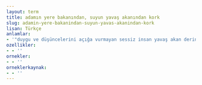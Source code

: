 ```yaml
---
layout: term
title: adamın yere bakanından, suyun yavaş akanından kork
slug: adamin-yere-bakanindan-suyun-yavas-akanindan-kork
lisan: Türkçe
anlamlar:
- '"duygu ve düşüncelerini açığa vurmayan sessiz insan yavaş akan derin su gibi tehlikelidir" anlamında kullanılan bir söz'
ozellikler:
- - ''
ornekler:
- - ''
orneklerkaynak:
- - ''
---
```

